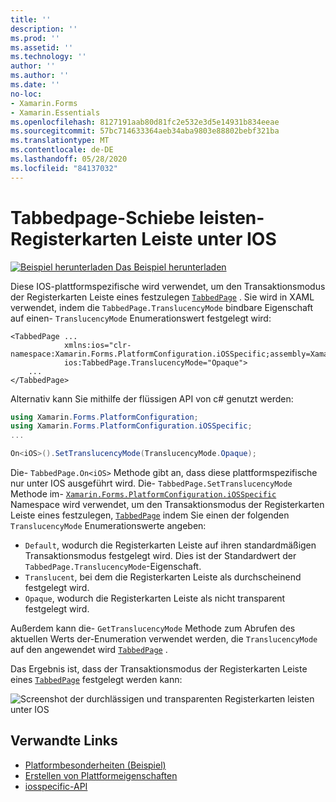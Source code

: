 ```yaml
---
title: ''
description: ''
ms.prod: ''
ms.assetid: ''
ms.technology: ''
author: ''
ms.author: ''
ms.date: ''
no-loc:
- Xamarin.Forms
- Xamarin.Essentials
ms.openlocfilehash: 8127191aab80d81fc2e532e3d5e14931b834eeae
ms.sourcegitcommit: 57bc714633364aeb34aba9803e88802bebf321ba
ms.translationtype: MT
ms.contentlocale: de-DE
ms.lasthandoff: 05/28/2020
ms.locfileid: "84137032"
---
```

# <a name="tabbedpage-translucent-tab-bar-on-ios"></a>Tabbedpage-Schiebe leisten-Registerkarten Leiste unter IOS

[![Beispiel herunterladen](~/media/shared/download.png) Das Beispiel herunterladen](https://docs.microsoft.com/samples/xamarin/xamarin-forms-samples/userinterface-platformspecifics)

Diese IOS-plattformspezifische wird verwendet, um den Transaktionsmodus der Registerkarten Leiste eines festzulegen [`TabbedPage`](xref:Xamarin.Forms.TabbedPage) . Sie wird in XAML verwendet, indem die `TabbedPage.TranslucencyMode` bindbare Eigenschaft auf einen- `TranslucencyMode` Enumerationswert festgelegt wird:

```xaml
<TabbedPage ...
            xmlns:ios="clr-namespace:Xamarin.Forms.PlatformConfiguration.iOSSpecific;assembly=Xamarin.Forms.Core"
            ios:TabbedPage.TranslucencyMode="Opaque">
    ...
</TabbedPage>
```

Alternativ kann Sie mithilfe der flüssigen API von c# genutzt werden:

```csharp
using Xamarin.Forms.PlatformConfiguration;
using Xamarin.Forms.PlatformConfiguration.iOSSpecific;
...

On<iOS>().SetTranslucencyMode(TranslucencyMode.Opaque);
```

Die- `TabbedPage.On<iOS>` Methode gibt an, dass diese plattformspezifische nur unter IOS ausgeführt wird. Die- `TabbedPage.SetTranslucencyMode` Methode im- [`Xamarin.Forms.PlatformConfiguration.iOSSpecific`](xref:Xamarin.Forms.PlatformConfiguration.iOSSpecific) Namespace wird verwendet, um den Transaktionsmodus der Registerkarten Leiste eines festzulegen, [`TabbedPage`](xref:Xamarin.Forms.TabbedPage) indem Sie einen der folgenden `TranslucencyMode` Enumerationswerte angeben:

- `Default`, wodurch die Registerkarten Leiste auf ihren standardmäßigen Transaktionsmodus festgelegt wird. Dies ist der Standardwert der `TabbedPage.TranslucencyMode`-Eigenschaft.
- `Translucent`, bei dem die Registerkarten Leiste als durchscheinend festgelegt wird.
- `Opaque`, wodurch die Registerkarten Leiste als nicht transparent festgelegt wird.

Außerdem kann die- `GetTranslucencyMode` Methode zum Abrufen des aktuellen Werts der-Enumeration verwendet werden, die `TranslucencyMode` auf den angewendet wird [`TabbedPage`](xref:Xamarin.Forms.TabbedPage) .

Das Ergebnis ist, dass der Transaktionsmodus der Registerkarten Leiste eines [`TabbedPage`](xref:Xamarin.Forms.TabbedPage) festgelegt werden kann:

![Screenshot der durchlässigen und transparenten Registerkarten leisten unter IOS](tabbedpage-translucent-tabbar-images/translucencymodes.png "Durchlässiges und undurchsichtiges Tabstopp")

## <a name="related-links"></a>Verwandte Links

- [Platformbesonderheiten (Beispiel)](https://docs.microsoft.com/samples/xamarin/xamarin-forms-samples/userinterface-platformspecifics)
- [Erstellen von Plattformeigenschaften](~/xamarin-forms/platform/platform-specifics/index.md#creating-platform-specifics)
- [iosspecific-API](xref:Xamarin.Forms.PlatformConfiguration.iOSSpecific)

